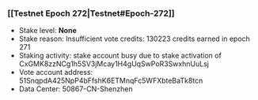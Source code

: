 ### [[Testnet Epoch 272|Testnet#Epoch-272]]
* Stake level: **None**
* Stake reason: Insufficient vote credits: 130223 credits earned in epoch 271
* Staking activity: stake account busy due to stake activation of CxGMK8zzNCg1h5SV3jMcay1H4gUqSwPoR3SwxhnUuLsj
* Vote account address: 51SnqpdA425NpP4bFfshK6ETMnqFc5WFXbteBaTk8tcn
* Data Center: 50867-CN-Shenzhen